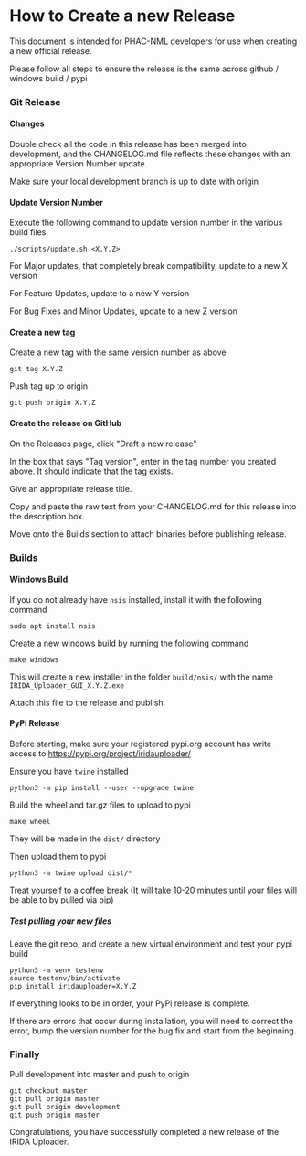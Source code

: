 
# How to Create a new Release

This document is intended for PHAC-NML developers for use when creating a new official release.

Please follow all steps to ensure the release is the same across github / windows build / pypi

### Git Release
#### Changes

Double check all the code in this release has been merged into development, and the CHANGELOG.md file reflects these changes with an appropriate Version Number update.

Make sure your local development branch is up to date with origin

#### Update Version Number

Execute the following command to update version number in the various build files

    ./scripts/update.sh <X.Y.Z>

For Major updates, that completely break compatibility, update to a new X version

For Feature Updates, update to a new Y version

For Bug Fixes and Minor Updates, update to a new Z version

#### Create a new tag

Create a new tag with the same version number as above

    git tag X.Y.Z

Push tag up to origin

    git push origin X.Y.Z

#### Create the release on GitHub

On the Releases page, click "Draft a new release"

In the box that says "Tag version", enter in the tag number you created above. It should indicate that the tag exists.

Give an appropriate release title.

Copy and paste the raw text from your CHANGELOG.md for this release into the description box.

Move onto the Builds section to attach binaries before publishing release.

### Builds

#### Windows Build

If you do not already have `nsis` installed, install it with the following command

    sudo apt install nsis

Create a new windows build by running the following command

    make windows

This will create a new installer in the folder `build/nsis/` with the name `IRIDA_Uploader_GUI_X.Y.Z.exe`

Attach this file to the release and publish.

#### PyPi Release

Before starting, make sure your registered pypi.org account has write access to https://pypi.org/project/iridauploader/

Ensure you have `twine` installed

    python3 -m pip install --user --upgrade twine

Build the wheel and tar.gz files to upload to pypi

    make wheel

They will be made in the `dist/` directory

Then upload them to pypi

    python3 -m twine upload dist/*

Treat yourself to a coffee break (It will take 10-20 minutes until your files will be able to by pulled via pip)

##### Test pulling your new files

Leave the git repo, and create a new virtual environment and test your pypi build

    python3 -m venv testenv
    source testenv/bin/activate
    pip install iridauploader=X.Y.Z

If everything looks to be in order, your PyPi release is complete.

If there are errors that occur during installation, you will need to correct the error, bump the version number for the bug fix and start from the beginning.

### Finally

Pull development into master and push to origin

    git checkout master
    git pull origin master
    git pull origin development
    git push origin master

Congratulations, you have successfully completed a new release of the IRIDA Uploader.